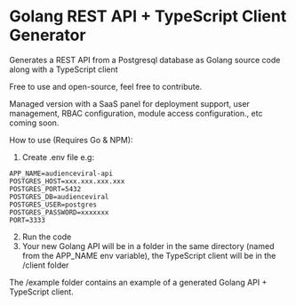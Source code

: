 # Golang REST API + TypeScript Client Generator
 Generates a REST API from a Postgresql database as Golang source code along with a TypeScript client

 Free to use and open-source, feel free to contribute.
 
 Managed version with a SaaS panel for deployment support, user management, RBAC configuration, module access configuration., etc coming soon.
 
How to use (Requires Go & NPM):

1. Create .env file
e.g:
```
APP_NAME=audienceviral-api
POSTGRES_HOST=xxx.xxx.xxx.xxx
POSTGRES_PORT=5432
POSTGRES_DB=audienceviral
POSTGRES_USER=postgres
POSTGRES_PASSWORD=xxxxxxx
PORT=3333
```

2. Run the code
3. Your new Golang API will be in a folder in the same directory (named from the APP_NAME env variable), the TypeScript client will be in the /client folder

The /example folder contains an example of a generated Golang API + TypeScript client.
